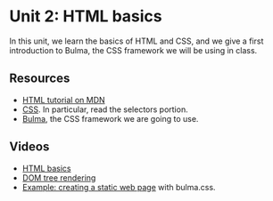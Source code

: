 # Unit 2: HTML basics

In this unit, we learn the basics of HTML and CSS, and we give a first introduction to Bulma, the CSS framework we will be using in class. 

## Resources

* [HTML tutorial on MDN](https://developer.mozilla.org/en-US/docs/Learn/Getting_started_with_the_web/HTML_basics)
* [CSS](https://en.wikipedia.org/wiki/CSS).  In particular, read the selectors portion.  
* [Bulma](https://bulma.io), the CSS framework we are going to use. 

## Videos

* [HTML basics](https://youtu.be/tUbvUaaxNAI)
* [DOM tree rendering](https://youtu.be/BSGS6oY_qRQ)
* [Example: creating a static web page](https://youtu.be/5PZ7BnXDeUI) with bulma.css. 
